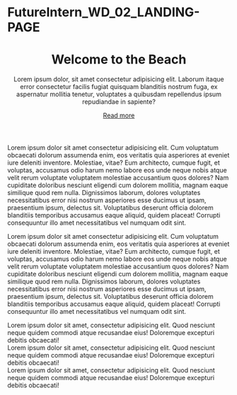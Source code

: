 # FutureIntern_WD_02_LANDING-PAGE
<!DOCTYPE html>
<html lang="en">
<head>
    <meta charset="UTF-8">
    <meta name="viewport" content="width=device-width, initial-scale=1.0">
    <link rel="stylesheet" href="css/style.css">
    <title>The Beach</title>
</head>
<body>
    <header id="showcase">
        <h1>Welcome to the Beach</h1>
        <p>Lorem ipsum dolor, sit amet consectetur adipisicing elit. Laborum itaque error consectetur facilis fugiat quisquam blanditiis nostrum fuga, ex aspernatur mollitia tenetur, voluptates a quibusdam repellendus ipsum repudiandae in sapiente?</p>
    <a href="#" class="button">Read more</a>
</header>
<section id="section-a">
    <p>Lorem ipsum dolor sit amet consectetur adipisicing elit. Cum voluptatum obcaecati dolorum assumenda enim, eos veritatis quia asperiores at eveniet iure deleniti inventore. Molestiae, vitae? Eum architecto, cumque fugit, et voluptas, accusamus odio harum nemo labore eos unde neque nobis atque velit rerum voluptate voluptatem molestiae accusantium quos dolores? Nam cupiditate doloribus nesciunt eligendi cum dolorem mollitia, magnam eaque similique quod rem nulla. Dignissimos laborum, dolores voluptates necessitatibus error nisi nostrum asperiores esse ducimus ut ipsam, praesentium ipsum, delectus sit. Voluptatibus deserunt officia dolorem blanditiis temporibus accusamus eaque aliquid, quidem placeat! Corrupti consequuntur illo amet necessitatibus vel numquam odit sint.</p>

</section>
<section id="section-b">
    <p>Lorem ipsum dolor sit amet consectetur adipisicing elit. Cum voluptatum obcaecati dolorum assumenda enim, eos veritatis quia asperiores at eveniet iure deleniti inventore. Molestiae, vitae? Eum architecto, cumque fugit, et voluptas, accusamus odio harum nemo labore eos unde neque nobis atque velit rerum voluptate voluptatem molestiae accusantium quos dolores? Nam cupiditate doloribus nesciunt eligendi cum dolorem mollitia, magnam eaque similique quod rem nulla. Dignissimos laborum, dolores voluptates necessitatibus error nisi nostrum asperiores esse ducimus ut ipsam, praesentium ipsum, delectus sit. Voluptatibus deserunt officia dolorem blanditiis temporibus accusamus eaque aliquid, quidem placeat! Corrupti consequuntur illo amet necessitatibus vel numquam odit sint.</p>

</section>
<section id="section-c">
    <div class="box-1">Lorem ipsum dolor sit amet, consectetur adipisicing elit. Quod nesciunt neque quidem commodi atque recusandae eius! Doloremque excepturi debitis obcaecati!</div>
    <div class="box-2">Lorem ipsum dolor sit amet, consectetur adipisicing elit. Quod nesciunt neque quidem commodi atque recusandae eius! Doloremque excepturi debitis obcaecati!</div>
    <div class="box-3">Lorem ipsum dolor sit amet, consectetur adipisicing elit. Quod nesciunt neque quidem commodi atque recusandae eius! Doloremque excepturi debitis obcaecati!</div></section>
    
</body>
</html>
